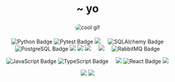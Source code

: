<h1 align="center">~ yo</h1>  

<p align="center">
  <img src="https://i.pinimg.com/originals/25/b4/ad/25b4ad5aad7ff4ec2543e4af085dcee7.gif" 
       alt="cool gif" 
       style="border-radius: 50px; margin: 5px;">
</p>

<p align="center">
  <img src="https://img.shields.io/badge/Python-3776AB?logo=python&logoColor=fff&style=flat-square" alt="Python Badge">
  <img src="https://img.shields.io/badge/Pytest-0A9EDC?logo=pytest&logoColor=fff&style=flat-square" alt="Pytest Badge">
  <img src="https://img.shields.io/badge/FastAPI-009485.svg?logo=fastapi&logoColor=white" />
  &nbsp; &nbsp;
  <img src="https://img.shields.io/badge/SQLAlchemy-D71F00?logo=sqlalchemy&logoColor=fff&style=flat-square" alt="SQLAlchemy Badge">
  <img src="https://img.shields.io/badge/PostgreSQL-4169E1?logo=postgresql&logoColor=fff&style=flat-square" alt="PostgreSQL Badge">
  <img src="https://img.shields.io/badge/Redis-%23DD0031.svg?logo=redis&logoColor=white" />
  <img src="https://img.shields.io/badge/Elastic-005571?logo=elastic&logoColor=fff&style=square" />
  <img src="https://img.shields.io/badge/Firebase-039BE5?logo=Firebase&logoColor=white" />
  &nbsp; &nbsp;
  <img src="https://img.shields.io/badge/Docker-2496ED?logo=docker&logoColor=fff" />
  &nbsp; &nbsp;
  <img src="https://img.shields.io/badge/RabbitMQ-F60?logo=rabbitmq&logoColor=fff&style=flat-square" alt="RabbitMQ Badge">
</p>

<p align="center">
  <img src="https://img.shields.io/badge/JavaScript-F7DF1E?logo=javascript&logoColor=000&style=flat-square" alt="JavaScript Badge">
  <img src="https://img.shields.io/badge/TypeScript-3178C6?logo=typescript&logoColor=fff&style=flat-square" alt="TypeScript Badge">
  &nbsp; &nbsp;
  <img src="https://img.shields.io/badge/Solid-2C4F7C?logo=solid&logoColor=fff" />
  <img src="https://img.shields.io/badge/React-61DAFB?logo=react&logoColor=000&style=flat-square" alt="React Badge">
  <img src="https://img.shields.io/badge/Vite-646CFF?logo=vite&logoColor=fff" />
</p>

<p align="center">
  <img src="https://github-readme-stats.vercel.app/api?username=yopepsiii&show_icons=true&theme=radical">
  <img src="https://github-readme-stats.vercel.app/api/top-langs/?username=yopepsiii&layout=donut&theme=radical">
</p>

